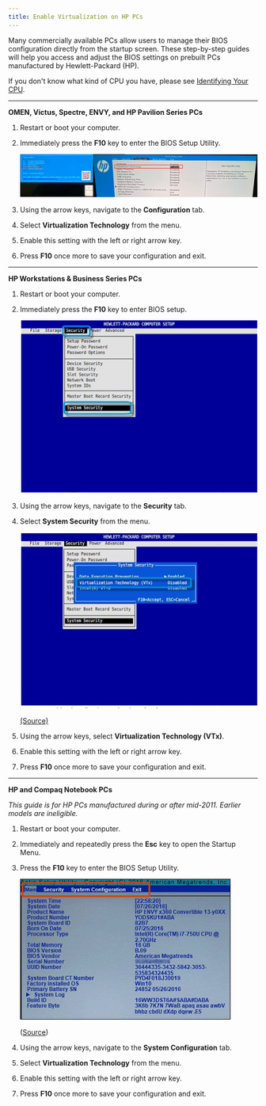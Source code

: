 ```yaml
---
title: Enable Virtualization on HP PCs
---
```


Many commercially available PCs allow users to manage their BIOS configuration directly from the startup screen. These
step-by-step guides will help you access and adjust the BIOS settings on prebuilt PCs manufactured by Hewlett-Packard
(HP).

If you don't know what kind of CPU you have, please
see [Identifying Your CPU](/docs/Guides/Your-PC/274-identifying-your-cpu).

---

**OMEN, Victus, Spectre, ENVY, and HP Pavilion Series PCs**

1. Restart or boot your computer.
2. Immediately press the **F10** key to enter the BIOS Setup Utility.

   ![](./content/images/Guides/Your-PC/Enable-Virtualization-by-Motherboard-HP-1.png)

3. Using the arrow keys, navigate to the **Configuration** tab.
4. Select **Virtualization Technology** from the menu.
5. Enable this setting with the left or right arrow key.
6. Press **F10** once more to save your configuration and exit.

---

**HP Workstations &amp; Business Series PCs**

1. Restart or boot your computer.
2. Immediately press the **F10** key to enter BIOS setup.

   ![](./content/images/Guides/Your-PC/Enable-Virtualization-by-Motherboard-HP-2.png)

3. Using the arrow keys, navigate to the **Security** tab.
4. Select **System Security** from the menu.

   ![](./content/images/Guides/Your-PC/Enable-Virtualization-by-Motherboard-HP-3.png)

   [(Source)](https://support.hp.com/us-en/document/ish_5637142-5637191-16)

5. Using the arrow keys, select **Virtualization Technology (VTx)**.
6. Enable this setting with the left or right arrow key.
7. Press **F10** once more to save your configuration and exit.

---

**HP and Compaq Notebook PCs**

_This guide is for HP PCs manufactured during or after mid-2011. Earlier models are ineligible._

1. Restart or boot your computer.
2. Immediately and repeatedly press the **Esc** key to open the Startup Menu.
3. Press the **F10** key to enter the BIOS Setup Utility.

   ![](./content/images/Guides/Your-PC/Enable-Virtualization-by-Motherboard-HP-4.png)

   ([Source](https://support.hp.com/ca-en/document/c00034791))

4. Using the arrow keys, navigate to the **System Configuration** tab.
5. Select **Virtualization Technology** from the menu.
6. Enable this setting with the left or right arrow key.
7. Press **F10** once more to save your configuration and exit.
